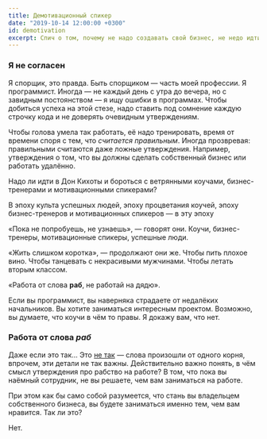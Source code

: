 ```yaml
---
title: Демотивационный спикер
date: "2019-10-14 12:00:00 +0300"
id: demotivation
excerpt: Спич о том, почему не надо создавать свой бизнес, не недо идти во фриланс и не надо работать удалённо.
---
```


### Я не согласен

Я спорщик, это правда. Быть спорщиком — часть моей профессии. Я программист. Иногда — не каждый день с утра до вечера, но с завидным постоянством — я ищу ошибки в программах. Чтобы добиться успеха на этой стезе, надо ставить под сомнение каждую строчку кода и не доверять очевидным утверждениям.

Чтобы голова умела так работать, её надо тренировать, время от времени споря с тем, что *считается правильным*. Иногда прозвревая: правильными считаются даже ложные утверждения. Например, утверждения о том, что вы должны сделать собственный бизнес или работать удалённо.

Надо ли идти в Дон Кихоты и бороться с ветрянными коучами, бизнес-тренерами и мотивационными спикерами?

В эпоху культа успешных людей, эпоху процветания коучей, эпоху бизнес-тренеров и мотивационных спикеров — в эту эпоху

«Пока не попробуешь, не узнаешь», — говорят они. Коучи, бизнес-тренеры, мотивационные спикеры, успешные люди.

«Жить слишком коротка», — продолжают они же. Чтобы пить плохое вино. Чтобы танцевать с некрасивыми мужчинами. Чтобы летать вторым классом.

«Работа от слова **раб**, не работай на дядю».

Если вы программист, вы наверняка страдаете от недалёких начальников. Вы хотите заниматься интересным проектом. Возможно, вы думаете, что коучи в чём то правы. Я докажу вам, что нет.

### Работа от слова *раб*

Даже если это так... Это [не так](https://spb.aif.ru/culture/event/1397545) — слова произошли от одного корня, впрочем, эти детали не так важны. Действительно важно понять, в чём смысл утверждения про рабство на работе? В том, что пока вы наёмный сотрудник, не вы решаете, чем вам заниматься на работе.

При этом как бы само собой разумеется, что стань вы владельцем собственного бизнеса, вы будете заниматься именно тем, чем вам нравится. Так ли это?

Нет.
